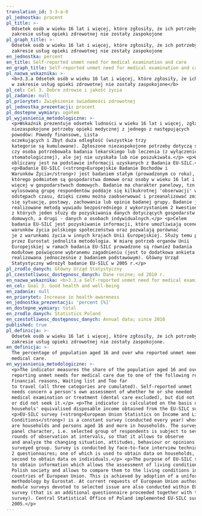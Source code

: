 ```yaml
---
translation_id: 3-3-a-0
pl_jednostka: procent
pl_title: >-
  Odsetek osób w wieku 16 lat i więcej, które zgłosiły, że ich potrzeby w
  zakresie usług opieki zdrowotnej nie zostały zaspokojone
pl_graph_title: >-
  Odsetek osób w wieku 16 lat i więcej, które zgłosiły, że ich potrzeby w
  zakresie usług opieki zdrowotnej nie zostały zaspokojone
en_jednostka: percent
en_title: Self-reported unmet need for medical examination and care
en_graph_title: Self-reported unmet need for medical examination and care
pl_nazwa_wskaznika: >-
  <b>3.3.a Odsetek osób w wieku 16 lat i więcej, które zgłosiły, że ich potrzeby
  w zakresie usług opieki zdrowotnej nie zostały zaspokojone</b>
pl_cel: Cel 3. Dobre zdrowie i jakość życia
pl_zadanie: null
pl_priorytet: Zwiększenie świadomości zdrowotnej
pl_jednostka_prezentacji: procent
pl_dostepne_wymiary: ogółem
pl_wyjasnienia_metodologiczne: >-
  <p>Wskaźnik prezentuje odsetek ludności w wieku 16 lat i więcej, zgłaszającej
  niezaspokojone potrzeby opieki medycznej z jednego z następujących
  powodów: Powody finansowe, Lista
  oczekujących i Zbyt duża odległość (wszystkie trzy
  kategorie są kumulowane). Zgłoszone niezaspokojone potrzeby dotyczą samooceny,
  czy osoba potrzebowała badania lekarskiego lub leczenia (z wyłączeniem opieki
  stomatologicznej), ale jej nie uzyskała lub nie poszukiwała.</p> <p>Wskaźnik
  obliczany jest na podstawie informacji uzyskanych z Badania EU-SILC.</p>
  <p>Badanie EU-SILC (<strong>Europejskie Badanie Dochodów i
  Warunków Życia</strong>) jest badaniem stałym (prowadzonym co roku),
  którego podmiotem są gospodarstwa domowe oraz osoby w wieku 16 lat i
  więcej w gospodarstwach domowych. Badanie ma charakter panelowy, tzn.
  wylosowaną grupę respondentów poddaje się kilkukrotnej 'obserwacji' w
  odstępach czasu, dzięki czemu można zaobserwować i przeanalizować zmieniającą
  się sytuację, postawy, zachowania lub opinie badanej grupy. Badanie jest
  realizowane metodą wywiadu bezpośredniego z wykorzystaniem 2 kwestionariuszy,
  z których jeden służy do pozyskiwania danych dotyczących gospodarstw
  domowych, a drugi - danych o osobach indywidualnych.</p> <p>Celem
  badania EU-SILC jest pozyskiwanie informacji, które umożliwiają ocenę
  warunków życia polskiego społeczeństwa oraz pozwalają porównać
  je z warunkami życia w innych krajach Unii Europejskiej. Służy temu przyjęta
  przez Eurostat jednolita metodologia. W miarę potrzeb organów Unii
  Europejskiej w ramach badania EU-SILC prowadzone są również badania
  modułowe poświęcone wybranemu zagadnieniu (jest to dodatkowa ankieta
  realizowana jednocześnie z badaniem podstawowym). Główny Urząd
  Statystyczny wdrożył badanie EU-SILC w 2005 r.</p>
pl_zrodlo_danych: Główny Urząd Statystyczny
pl_czestotliwosc_dostępnosc_danych: Dane roczne; od 2010 r.
en_nazwa_wskaznika: <b>3.3.a Self-reported unmet need for medical examination and care</b>
en_cel: Goal 3. Good health and well-being
en_zadanie: null
en_priorytet: Increase in health awareness
en_jednostka_prezentacji: 'percent [%]'
en_dostepne_wymiary: total
en_zrodlo_danych: Statistics Poland
en_czestotliwosc_dostępnosc_danych: Annual data; since 2010
published: true
pl_definicja: >-
  Odsetek osób w wieku 16 lat i więcej, które zgłosiły, że ich potrzeby w
  zakresie usług opieki zdrowotnej nie zostały zaspokojone.
en_definicja: >-
  The percentage of population aged 16 and over who reported unmet needs for
  medical care.
en_wyjasnienia_metodologiczne: >-
  <p>The indicator measures the share of the population aged 16 and over
  reporting unmet needs for medical care due to one of the following reasons:
  Financial reasons, Waiting list and Too far
  to travel (all three categories are cumulated). Self-reported unmet
  needs concern a person's own assessment of whether he or she needed
  medical examination or treatment (dental care excluded), but did not have it
  or did not seek it.</p> <p>The indicator is calculated on the basis of
  househols' equivalised disposable income obtained from the EU-SILC survey.</p>
  <p>EU-SILC survey (<strong>European Union Statistics on Income and Living
  Conditions</strong>) is a constant survey (conducted every year) whose subject
  are households and persons aged 16 and more in households. The survey is of a
  panel character, i.e. selected group of respondents is subject to several
  rounds of observation at intervals, so that it allows to observe
  and analyze the changing situation, attitudes, behaviour or opinions of a
  surveyed group. Survey is conducted by face-to-face interview technique using
  2 questionnaires; one of which is used to obtain data on households, and the
  second to obtain data on individuals.</p> <p>The purpose of EU-SILC survey is
  to obtain information which allows the assessment of living conditions of
  Polish society and allows to compare them to the living conditions in other
  countries of European Union. This is achieved by adoption of a uniform
  methodology by Eurostat. At current requests of European Union authorities,
  module surveys devoted to selected issue are also conducted within EU-SILC
  survey (that is an additional questionnaire proceeded together with the basic
  survey). Central Statistical Office of Poland implemented EU-SILC survey in
  2005.</p>
---
```

